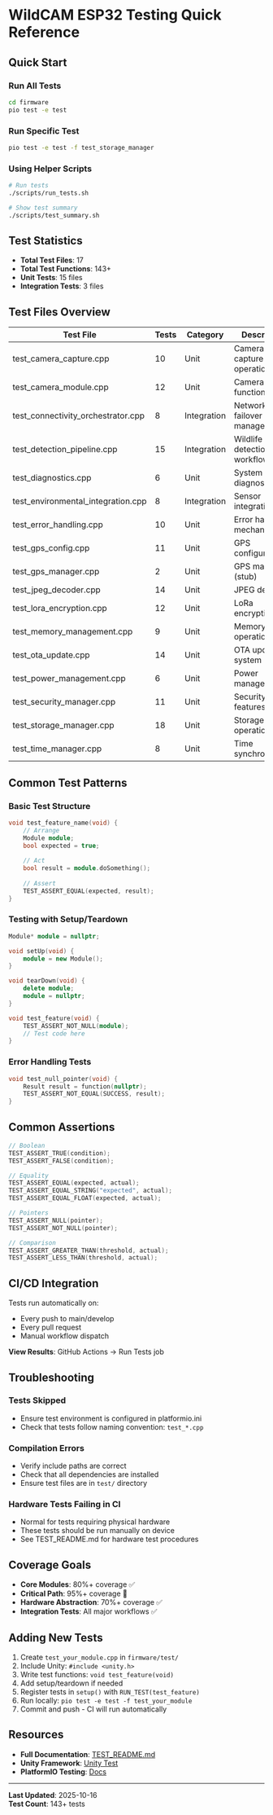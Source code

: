 # WildCAM ESP32 Testing Quick Reference

## Quick Start

### Run All Tests
```bash
cd firmware
pio test -e test
```

### Run Specific Test
```bash
pio test -e test -f test_storage_manager
```

### Using Helper Scripts
```bash
# Run tests
./scripts/run_tests.sh

# Show test summary
./scripts/test_summary.sh
```

## Test Statistics

- **Total Test Files**: 17
- **Total Test Functions**: 143+
- **Unit Tests**: 15 files
- **Integration Tests**: 3 files

## Test Files Overview

| Test File | Tests | Category | Description |
|-----------|-------|----------|-------------|
| test_camera_capture.cpp | 10 | Unit | Camera capture operations |
| test_camera_module.cpp | 12 | Unit | Camera module functionality |
| test_connectivity_orchestrator.cpp | 8 | Integration | Network failover & management |
| test_detection_pipeline.cpp | 15 | Integration | Wildlife detection workflow |
| test_diagnostics.cpp | 6 | Unit | System diagnostics |
| test_environmental_integration.cpp | 8 | Integration | Sensor integration |
| test_error_handling.cpp | 10 | Unit | Error handling mechanisms |
| test_gps_config.cpp | 11 | Unit | GPS configuration |
| test_gps_manager.cpp | 2 | Unit | GPS manager (stub) |
| test_jpeg_decoder.cpp | 14 | Unit | JPEG decoding |
| test_lora_encryption.cpp | 12 | Unit | LoRa encryption |
| test_memory_management.cpp | 9 | Unit | Memory operations |
| test_ota_update.cpp | 14 | Unit | OTA update system |
| test_power_management.cpp | 6 | Unit | Power management |
| test_security_manager.cpp | 11 | Unit | Security features |
| test_storage_manager.cpp | 18 | Unit | Storage operations |
| test_time_manager.cpp | 8 | Unit | Time synchronization |

## Common Test Patterns

### Basic Test Structure
```cpp
void test_feature_name(void) {
    // Arrange
    Module module;
    bool expected = true;
    
    // Act
    bool result = module.doSomething();
    
    // Assert
    TEST_ASSERT_EQUAL(expected, result);
}
```

### Testing with Setup/Teardown
```cpp
Module* module = nullptr;

void setUp(void) {
    module = new Module();
}

void tearDown(void) {
    delete module;
    module = nullptr;
}

void test_feature(void) {
    TEST_ASSERT_NOT_NULL(module);
    // Test code here
}
```

### Error Handling Tests
```cpp
void test_null_pointer(void) {
    Result result = function(nullptr);
    TEST_ASSERT_NOT_EQUAL(SUCCESS, result);
}
```

## Common Assertions

```cpp
// Boolean
TEST_ASSERT_TRUE(condition);
TEST_ASSERT_FALSE(condition);

// Equality
TEST_ASSERT_EQUAL(expected, actual);
TEST_ASSERT_EQUAL_STRING("expected", actual);
TEST_ASSERT_EQUAL_FLOAT(expected, actual);

// Pointers
TEST_ASSERT_NULL(pointer);
TEST_ASSERT_NOT_NULL(pointer);

// Comparison
TEST_ASSERT_GREATER_THAN(threshold, actual);
TEST_ASSERT_LESS_THAN(threshold, actual);
```

## CI/CD Integration

Tests run automatically on:
- Every push to main/develop
- Every pull request
- Manual workflow dispatch

**View Results**: GitHub Actions → Run Tests job

## Troubleshooting

### Tests Skipped
- Ensure test environment is configured in platformio.ini
- Check that tests follow naming convention: `test_*.cpp`

### Compilation Errors
- Verify include paths are correct
- Check that all dependencies are installed
- Ensure test files are in `test/` directory

### Hardware Tests Failing in CI
- Normal for tests requiring physical hardware
- These tests should be run manually on device
- See TEST_README.md for hardware test procedures

## Coverage Goals

- **Core Modules**: 80%+ coverage ✅
- **Critical Path**: 95%+ coverage 🚧
- **Hardware Abstraction**: 70%+ coverage ✅
- **Integration Tests**: All major workflows ✅

## Adding New Tests

1. Create `test_your_module.cpp` in `firmware/test/`
2. Include Unity: `#include <unity.h>`
3. Write test functions: `void test_feature(void)`
4. Add setup/teardown if needed
5. Register tests in `setup()` with `RUN_TEST(test_feature)`
6. Run locally: `pio test -e test -f test_your_module`
7. Commit and push - CI will run automatically

## Resources

- **Full Documentation**: [TEST_README.md](TEST_README.md)
- **Unity Framework**: [Unity Test](https://github.com/ThrowTheSwitch/Unity)
- **PlatformIO Testing**: [Docs](https://docs.platformio.org/en/latest/advanced/unit-testing/)

---

**Last Updated**: 2025-10-16  
**Test Count**: 143+ tests
